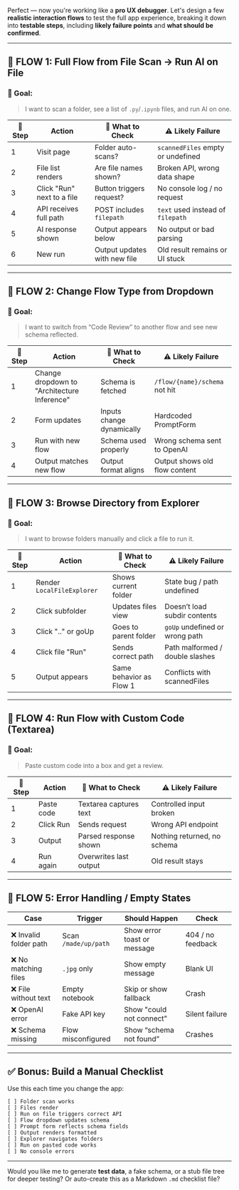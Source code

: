 Perfect — now you're working like a **pro UX debugger**. Let's design a few **realistic interaction flows** to test the full app experience, breaking it down into **testable steps**, including **likely failure points** and **what should be confirmed**.

---

## 🧪 **FLOW 1: Full Flow from File Scan → Run AI on File**

### 🧩 Goal:
> I want to scan a folder, see a list of `.py`/`.ipynb` files, and run AI on one.

| 🔢 Step | Action | 🧪 What to Check | ⚠️ Likely Failure |
|--------|--------|------------------|-------------------|
| 1 | Visit page | Folder auto-scans? | `scannedFiles` empty or undefined |
| 2 | File list renders | Are file names shown? | Broken API, wrong data shape |
| 3 | Click "Run" next to a file | Button triggers request? | No console log / no request |
| 4 | API receives full path | POST includes `filepath` | `text` used instead of `filepath` |
| 5 | AI response shown | Output appears below | No output or bad parsing |
| 6 | New run | Output updates with new file | Old result remains or UI stuck |

---

## 🧪 **FLOW 2: Change Flow Type from Dropdown**

### 🧩 Goal:
> I want to switch from “Code Review” to another flow and see new schema reflected.

| 🔢 Step | Action | 🧪 What to Check | ⚠️ Likely Failure |
|--------|--------|------------------|-------------------|
| 1 | Change dropdown to "Architecture Inference" | Schema is fetched | `/flow/{name}/schema` not hit |
| 2 | Form updates | Inputs change dynamically | Hardcoded PromptForm |
| 3 | Run with new flow | Schema used properly | Wrong schema sent to OpenAI |
| 4 | Output matches new flow | Output format aligns | Output shows old flow content |

---

## 🧪 **FLOW 3: Browse Directory from Explorer**

### 🧩 Goal:
> I want to browse folders manually and click a file to run it.

| 🔢 Step | Action | 🧪 What to Check | ⚠️ Likely Failure |
|--------|--------|------------------|-------------------|
| 1 | Render `LocalFileExplorer` | Shows current folder | State bug / path undefined |
| 2 | Click subfolder | Updates files view | Doesn’t load subdir contents |
| 3 | Click ".." or goUp | Goes to parent folder | `goUp` undefined or wrong path |
| 4 | Click file "Run" | Sends correct path | Path malformed / double slashes |
| 5 | Output appears | Same behavior as Flow 1 | Conflicts with scannedFiles |

---

## 🧪 **FLOW 4: Run Flow with Custom Code (Textarea)**

### 🧩 Goal:
> Paste custom code into a box and get a review.

| 🔢 Step | Action | 🧪 What to Check | ⚠️ Likely Failure |
|--------|--------|------------------|-------------------|
| 1 | Paste code | Textarea captures text | Controlled input broken |
| 2 | Click Run | Sends request | Wrong API endpoint |
| 3 | Output | Parsed response shown | Nothing returned, no schema |
| 4 | Run again | Overwrites last output | Old result stays |

---

## 🧪 **FLOW 5: Error Handling / Empty States**

| Case | Trigger | Should Happen | Check |
|------|---------|----------------|-------|
| ❌ Invalid folder path | Scan `/made/up/path` | Show error toast or message | 404 / no feedback |
| ❌ No matching files | `.jpg` only | Show empty message | Blank UI |
| ❌ File without text | Empty notebook | Skip or show fallback | Crash |
| ❌ OpenAI error | Fake API key | Show "could not connect" | Silent failure |
| ❌ Schema missing | Flow misconfigured | Show “schema not found” | Crashes |

---

## ✅ Bonus: Build a Manual Checklist

Use this each time you change the app:

```
[ ] Folder scan works
[ ] Files render
[ ] Run on file triggers correct API
[ ] Flow dropdown updates schema
[ ] Prompt form reflects schema fields
[ ] Output renders formatted
[ ] Explorer navigates folders
[ ] Run on pasted code works
[ ] No console errors
```

---

Would you like me to generate **test data**, a fake schema, or a stub file tree for deeper testing? Or auto-create this as a Markdown `.md` checklist file?